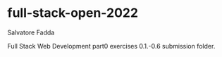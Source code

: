 # full-stack-open-2022

Salvatore Fadda

Full Stack Web Development part0 exercises 0.1.-0.6 submission folder.


